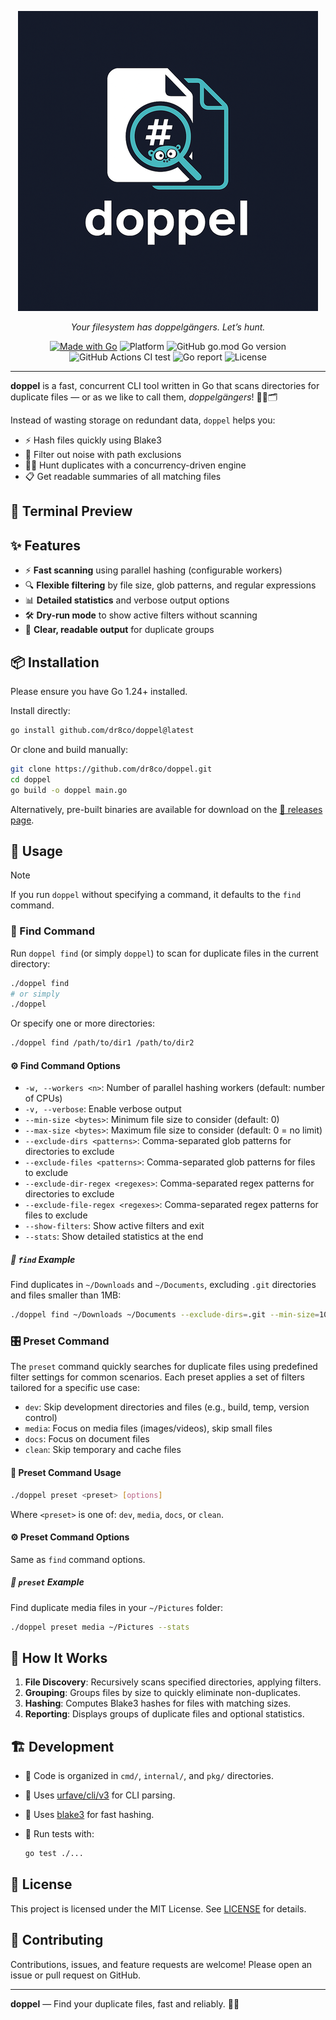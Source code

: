 <p align="center">
  <img src="./assets/logo480p.png" alt="doppel logo" height="480">
</p>

<!-- <h1 align="center">🧿 doppel</h1> -->
<p align="center"><em>Your filesystem has doppelgängers. Let’s hunt.</em></p>

<p align="center">
  <a href="https://golang.org"><img alt="Made with Go" src="https://img.shields.io/badge/Made%20with-Go-00ADD8?logo=go"></a>
  <img alt="Platform" src="https://img.shields.io/badge/platform-linux%20%7C%20macOS%20%7C%20Windows-blue">
  <img alt="GitHub go.mod Go version" src="https://img.shields.io/github/go-mod/go-version/dr8co/doppel?logo=go">
  <img alt="GitHub Actions CI test" src="https://github.com/dr8co/doppel/actions/workflows/go.yml/badge.svg">
  <img alt="Go report" src="https://goreportcard.com/badge/dr8co/doppel">
  <img alt="License" src="https://img.shields.io/github/license/dr8co/doppel?color=blue">
</p>

---

**doppel** is a fast, concurrent CLI tool written in Go that scans directories for duplicate files —
or as we like to call them, _doppelgängers_! 🕵️‍♂️🗂️

Instead of wasting storage on redundant data, `doppel` helps you:

- ⚡️ Hash files quickly using Blake3
- 🚫 Filter out noise with path exclusions
- 🏃‍♂️ Hunt duplicates with a concurrency-driven engine
- 📋 Get readable summaries of all matching files

## 🔮 Terminal Preview

## ✨ Features

- ⚡️ **Fast scanning** using parallel hashing (configurable workers)
- 🔍 **Flexible filtering** by file size, glob patterns, and regular expressions
- 📊 **Detailed statistics** and verbose output options
- 🛠️ **Dry-run mode** to show active filters without scanning
- 📄 **Clear, readable output** for duplicate groups

## 📦 Installation

Please ensure you have Go 1.24+ installed.

Install directly:

```sh
go install github.com/dr8co/doppel@latest
```

Or clone and build manually:

```sh
git clone https://github.com/dr8co/doppel.git
cd doppel
go build -o doppel main.go
```

Alternatively, pre-built binaries are available for download on the
[🚀 releases page](https://github.com/dr8co/doppel/releases).

## 🚀 Usage

> [!NOTE]
> If you run `doppel` without specifying a command, it defaults to the `find` command.

### 🔎 Find Command

Run `doppel find` (or simply `doppel`) to scan for duplicate files in the current directory:

```sh
./doppel find
# or simply
./doppel
```

Or specify one or more directories:

```sh
./doppel find /path/to/dir1 /path/to/dir2
```

#### ⚙️ Find Command Options

- `-w, --workers <n>`: Number of parallel hashing workers (default: number of CPUs)
- `-v, --verbose`: Enable verbose output
- `--min-size <bytes>`: Minimum file size to consider (default: 0)
- `--max-size <bytes>`: Maximum file size to consider (default: 0 = no limit)
- `--exclude-dirs <patterns>`: Comma-separated glob patterns for directories to exclude
- `--exclude-files <patterns>`: Comma-separated glob patterns for files to exclude
- `--exclude-dir-regex <regexes>`: Comma-separated regex patterns for directories to exclude
- `--exclude-file-regex <regexes>`: Comma-separated regex patterns for files to exclude
- `--show-filters`: Show active filters and exit
- `--stats`: Show detailed statistics at the end

##### 🧪 `find` Example

Find duplicates in `~/Downloads` and `~/Documents`, excluding `.git` directories and files smaller than 1MB:

```sh
./doppel find ~/Downloads ~/Documents --exclude-dirs=.git --min-size=1048576 --stats
```

### 🎛️ Preset Command

The `preset` command quickly searches for duplicate files using predefined filter settings for common scenarios.
Each preset applies a set of filters tailored for a specific use case:

- `dev`: Skip development directories and files (e.g., build, temp, version control)
- `media`: Focus on media files (images/videos), skip small files
- `docs`: Focus on document files
- `clean`: Skip temporary and cache files

#### 🔧 Preset Command Usage

```sh
./doppel preset <preset> [options]
```

Where `<preset>` is one of: `dev`, `media`, `docs`, or `clean`.

#### ⚙️ Preset Command Options

Same as `find` command options.

##### 🧪 `preset` Example

Find duplicate media files in your `~/Pictures` folder:

```sh
./doppel preset media ~/Pictures --stats
```

## 🧬 How It Works

1. **File Discovery**: Recursively scans specified directories, applying filters.
2. **Grouping**: Groups files by size to quickly eliminate non-duplicates.
3. **Hashing**: Computes Blake3 hashes for files with matching sizes.
4. **Reporting**: Displays groups of duplicate files and optional statistics.

## 🏗️ Development

- 📁 Code is organized in `cmd/`, `internal/`, and `pkg/` directories.
- 🧩 Uses [urfave/cli/v3](https://github.com/urfave/cli) for CLI parsing.
- 🔑 Uses [blake3](https://github.com/lukechampine/blake3) for fast hashing.
- 🧪 Run tests with:

  ```sh
  go test ./...
  ```

## 📜 License

This project is licensed under the MIT License. See [LICENSE](LICENSE) for details.

## 🤝 Contributing

Contributions, issues, and feature requests are welcome! Please open an issue or pull request on GitHub.

---

**doppel** — Find your duplicate files, fast and reliably. 🧿✨
